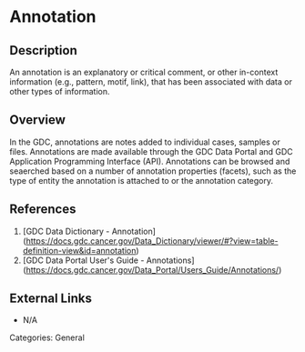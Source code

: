 # Annotation #
## Description ##
An annotation is an explanatory or critical comment, 
or other in-context information (e.g., pattern, motif, link), that has been associated with data or other types of information.
## Overview ##
In the GDC, annotations are notes added to individual cases, samples or files. Annotations are made available through the GDC Data Portal and GDC Application Programming Interface (API). Annotations can be browsed and seaerched based on a number of annotation properties (facets), such as the type of entity the annotation is attached to or the annotation category.

## References ##
1. [GDC Data Dictionary - Annotation] (https://docs.gdc.cancer.gov/Data_Dictionary/viewer/#?view=table-definition-view&id=annotation)
2. [GDC Data Portal User's Guide - Annotations] (https://docs.gdc.cancer.gov/Data_Portal/Users_Guide/Annotations/)

## External Links ##
* N/A

Categories: General
